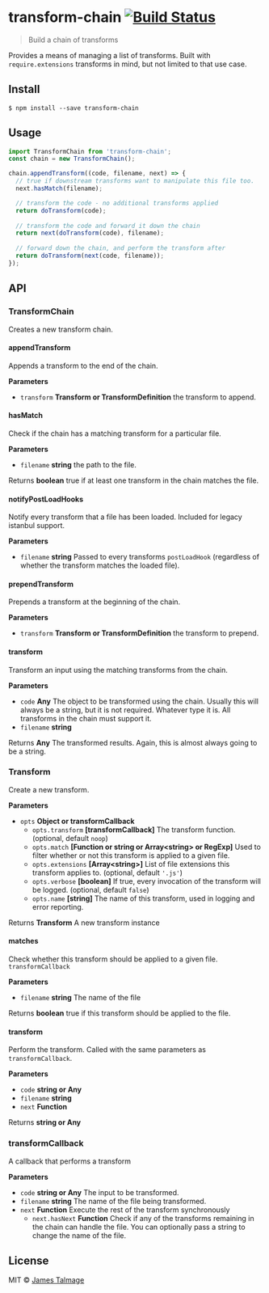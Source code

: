 # transform-chain [![Build Status](https://travis-ci.org/jamestalmage/transform-chain.svg?branch=master)](https://travis-ci.org/jamestalmage/transform-chain)

> Build a chain of transforms

Provides a means of managing a list of transforms. 
Built with `require.extensions` transforms in mind, but not limited to that use case.

## Install

    $ npm install --save transform-chain

## Usage

```js
import TransformChain from 'transform-chain';
const chain = new TransformChain();

chain.appendTransform((code, filename, next) => {
  // true if downstream transforms want to manipulate this file too.
  next.hasMatch(filename); 

  // transform the code - no additional transforms applied
  return doTransform(code);
  
  // transform the code and forward it down the chain
  return next(doTransform(code), filename);
  
  // forward down the chain, and perform the transform after
  return doTransform(next(code, filename));
});
```

## API

### TransformChain

Creates a new transform chain.

#### appendTransform

Appends a transform to the end of the chain.

**Parameters**

-   `transform` **Transform or TransformDefinition** the transform to append.

#### hasMatch

Check if the chain has a matching transform for a particular file.

**Parameters**

-   `filename` **string** the path to the file.

Returns **boolean** true if at least one transform in the chain matches the file.

#### notifyPostLoadHooks

Notify every transform that a file has been loaded. Included for legacy istanbul support.

**Parameters**

-   `filename` **string** Passed to every transforms `postLoadHook` (regardless of whether the transform matches the loaded file).

#### prependTransform

Prepends a transform at the beginning of the chain.

**Parameters**

-   `transform` **Transform or TransformDefinition** the transform to prepend.

#### transform

Transform an input using the matching transforms from the chain.

**Parameters**

-   `code` **Any** The object to be transformed using the chain. Usually this will always be a string, but it is not required. Whatever type it is. All transforms in the chain must support it.
-   `filename` **string** 

Returns **Any** The transformed results. Again, this is almost always going to be a string.

### Transform

Create a new transform.

**Parameters**

-   `opts` **Object or transformCallback** 
    -   `opts.transform` **[transformCallback]** The transform function. (optional, default `noop`)
    -   `opts.match` **[Function or string or Array&lt;string&gt; or RegExp]** Used to filter whether or not this transform is applied to a given file.
    -   `opts.extensions` **[Array&lt;string&gt;]** List of file extensions this transform applies to. (optional, default `'.js'`)
    -   `opts.verbose` **[boolean]** If true, every invocation of the transform will be logged. (optional, default `false`)
    -   `opts.name` **[string]** The name of this transform, used in logging and error reporting.

Returns **Transform** A new transform instance

#### matches

Check whether this transform should be applied to a given file. `transformCallback`

**Parameters**

-   `filename` **string** The name of the file

Returns **boolean** true if this transform should be applied to the file.

#### transform

Perform the transform. Called with the same parameters as `transformCallback`.

**Parameters**

-   `code` **string or Any** 
-   `filename` **string** 
-   `next` **Function** 

Returns **string or Any** 

### transformCallback

A callback that performs a transform

**Parameters**

-   `code` **string or Any** The input to be transformed.
-   `filename` **string** The name of the file being transformed.
-   `next` **Function** Execute the rest of the transform synchronously
    -   `next.hasNext` **Function** Check if any of the transforms remaining in the chain can handle the file.
        You can optionally pass a string to change the name of the file.

## License

MIT © [James Talmage](http://github.com/jamestalmage)
